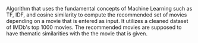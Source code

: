 Algorithm that uses the fundamental concepts of Machine Learning such as TF, IDF, and cosine similarity to compute the recommended set of movies depending on a movie that is entered as input. It utilizes a cleaned dataset of IMDb's top 1000 movies. The recommended movies are supposed to have thematic similarities with the the movie that is given.
